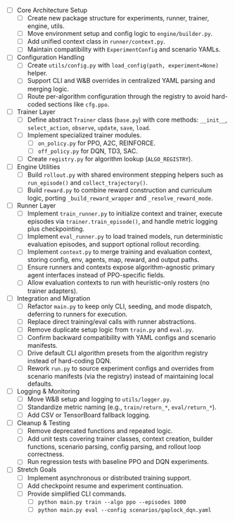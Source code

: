 - [ ] Core Architecture Setup
  - [ ] Create new package structure for experiments, runner, trainer, engine, utils.
  - [ ] Move environment setup and config logic to `engine/builder.py`.
  - [ ] Add unified context class in `runner/context.py`.
  - [ ] Maintain compatibility with `ExperimentConfig` and scenario YAMLs.

- [ ] Configuration Handling
  - [ ] Create `utils/config.py` with `load_config(path, experiment=None)` helper.
  - [ ] Support CLI and W&B overrides in centralized YAML parsing and merging logic.
  - [ ] Route per-algorithm configuration through the registry to avoid hard-coded sections like `cfg.ppo`.

- [ ] Trainer Layer
  - [ ] Define abstract `Trainer` class (`base.py`) with core methods: `__init__`, `select_action`, `observe`, `update`, `save`, `load`.
  - [ ] Implement specialized trainer modules.
    - [ ] `on_policy.py` for PPO, A2C, REINFORCE.
    - [ ] `off_policy.py` for DQN, TD3, SAC.
  - [ ] Create `registry.py` for algorithm lookup (`ALGO_REGISTRY`).

- [ ] Engine Utilities
  - [ ] Build `rollout.py` with shared environment stepping helpers such as `run_episode()` and `collect_trajectory()`.
  - [ ] Build `reward.py` to combine reward construction and curriculum logic, porting `_build_reward_wrapper` and `_resolve_reward_mode`.

- [ ] Runner Layer
  - [ ] Implement `train_runner.py` to initialize context and trainer, execute episodes via `trainer.train_episode()`, and handle metric logging plus checkpointing.
  - [ ] Implement `eval_runner.py` to load trained models, run deterministic evaluation episodes, and support optional rollout recording.
  - [ ] Implement `context.py` to merge training and evaluation context, storing config, env, agents, map, reward, and output paths.
  - [ ] Ensure runners and contexts expose algorithm-agnostic primary agent interfaces instead of PPO-specific fields.
  - [ ] Allow evaluation contexts to run with heuristic-only rosters (no trainer adapters).

- [ ] Integration and Migration
  - [ ] Refactor `main.py` to keep only CLI, seeding, and mode dispatch, deferring to runners for execution.
  - [ ] Replace direct training/eval calls with runner abstractions.
  - [ ] Remove duplicate setup logic from `train.py` and `eval.py`.
  - [ ] Confirm backward compatibility with YAML configs and scenario manifests.
  - [ ] Drive default CLI algorithm presets from the algorithm registry instead of hard-coding DQN.
  - [ ] Rework `run.py` to source experiment configs and overrides from scenario manifests (via the registry) instead of maintaining local defaults.

- [ ] Logging & Monitoring
  - [ ] Move W&B setup and logging to `utils/logger.py`.
  - [ ] Standardize metric naming (e.g., `train/return_*`, `eval/return_*`).
  - [ ] Add CSV or TensorBoard fallback logging.

- [ ] Cleanup & Testing
  - [ ] Remove deprecated functions and repeated logic.
  - [ ] Add unit tests covering trainer classes, context creation, builder functions, scenario parsing, config parsing, and rollout loop correctness.
  - [ ] Run regression tests with baseline PPO and DQN experiments.

- [ ] Stretch Goals
  - [ ] Implement asynchronous or distributed training support.
  - [ ] Add checkpoint resume and experiment continuation.
  - [ ] Provide simplified CLI commands.
    - [ ] `python main.py train --algo ppo --episodes 1000`
    - [ ] `python main.py eval --config scenarios/gaplock_dqn.yaml`

